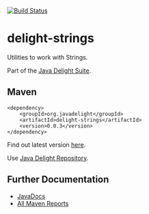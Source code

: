 [![Build Status](https://travis-ci.org/javadelight/delight-strings.svg)](https://travis-ci.org/javadelight/delight-strings)

# delight-strings

Utilities to work with Strings.

Part of the [Java Delight Suite](http://javadelight.org).

## Maven

    <dependency>
        <groupId>org.javadelight</groupId>
        <artifactId>delight-strings</artifactId>
        <version>0.0.3</version>
    </dependency>
    
Find out latest version [here](http://modules.appjangle.com/delight-strings/latest/project-summary.html).

Use [Java Delight Repository](https://github.com/javadelight/delight-main#maven-repository).

## Further Documentation

- [JavaDocs](http://modules.appjangle.com/delight-strings/latest/apidocs/index.html)
- [All Maven Reports](http://modules.appjangle.com/delight-strings/latest/project-reports.html)